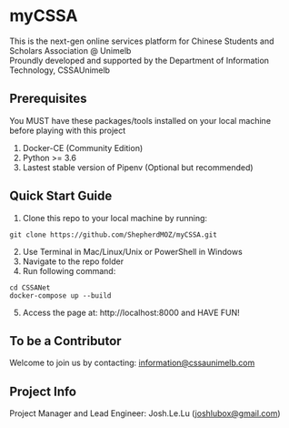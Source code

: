 # myCSSA 
This is the next-gen online services platform for Chinese Students and Scholars Association @ Unimelb <br>
Proundly developed and supported by the Department of Information Technology, CSSAUnimelb
## Prerequisites
You MUST have these packages/tools installed on your local machine before playing with this project
1. Docker-CE (Community Edition)
2. Python >= 3.6
3. Lastest stable version of Pipenv (Optional but recommended)

## Quick Start Guide
1. Clone this repo to your local machine by running: 
```
git clone https://github.com/ShepherdMOZ/myCSSA.git
```
2. Use Terminal in Mac/Linux/Unix or PowerShell in Windows
3. Navigate to the repo folder
4. Run following command:
```
cd CSSANet
docker-compose up --build 
```
5. Access the page at: http://localhost:8000 and HAVE FUN!


## To be a Contributor
Welcome to join us by contacting: information@cssaunimelb.com

## Project Info
Project Manager and Lead Engineer: Josh.Le.Lu (joshlubox@gmail.com)
